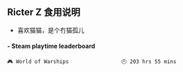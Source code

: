 ## Ricter Z 食用说明
- 喜欢猫猫，是个冇猫孤儿

<!-- steam-box start -->
#### - Steam playtime leaderboard
```text
🎮 World of Warships                 🕘 203 hrs 55 mins
```
<!-- Powered by https://github.com/YouEclipse/steam-box . -->
<!-- steam-box end -->
